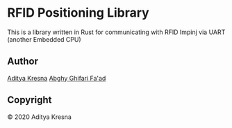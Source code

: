# RFID Positioning Library

This is a library written in Rust for communicating with RFID Impinj via UART (another Embedded CPU)

## Author

[Aditya Kresna](https://github.com/ujang360)
[Abghy Ghifari Fa'ad](https://github.com/abghy)

## Copyright

&copy; 2020 Aditya Kresna
